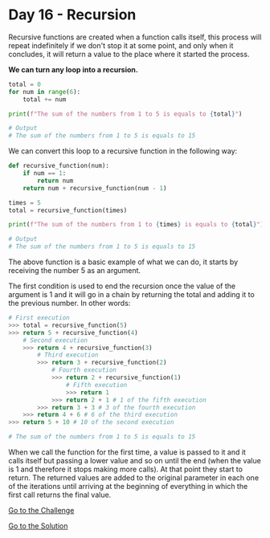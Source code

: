 # Day 16 - Recursion

Recursive functions are created when a function calls itself, this process will repeat indefinitely if we don't stop it at some point, and only when it concludes, it will return a value to the place where it started the process.

**We can turn any loop into a recursion.**

```python
total = 0
for num in range(6):
    total += num

print(f"The sum of the numbers from 1 to 5 is equals to {total}")

# Output
# The sum of the numbers from 1 to 5 is equals to 15
```

We can convert this loop to a recursive function in the following way:

```python
def recursive_function(num):
    if num == 1:
        return num
    return num + recursive_function(num - 1)

times = 5
total = recursive_function(times)

print(f"The sum of the numbers from 1 to {times} is equals to {total}")

# Output
# The sum of the numbers from 1 to 5 is equals to 15
```

The above function is a basic example of what we can do, it starts by receiving the number 5 as an argument.

The first condition is used to end the recursion once the value of the argument is 1 and it will go in a chain by returning the total and adding it to the previous number. In other words:

```python
# First execution
>>> total = recursive_function(5)
>>> return 5 + recursive_function(4)
    # Second execution
    >>> return 4 + recursive_function(3)
        # Third execution
        >>> return 3 + recursive_function(2)
            # Fourth execution
            >>> return 2 + recursive_function(1)
                # Fifth execution
                >>> return 1
            >>> return 2 + 1 # 1 of the fifth execution
        >>> return 3 + 3 # 3 of the fourth execution
    >>> return 4 + 6 # 6 of the third execution
>>> return 5 + 10 # 10 of the second execution

# The sum of the numbers from 1 to 5 is equals to 15
```

When we call the function for the first time, a value is passed to it and it calls itself but passing a lower value and so on until the end (when the value is 1 and therefore it stops making more calls). At that point they start to return. The returned values are added to the original parameter in each one of the iterations until arriving at the beginning of everything in which the first call returns the final value.

[Go to the Challenge](https://github.com/estebansolo/Python30/blob/master/exercises/16_recursion.py)

[Go to the Solution](https://github.com/estebansolo/Python30/blob/master/solutions/16_recursion.py)